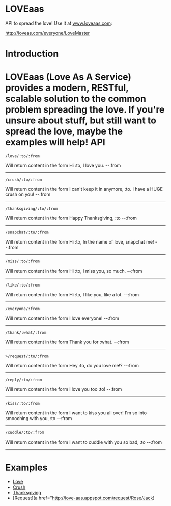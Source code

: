 LOVEaas
=======

API to spread the love! Use it at www.loveaas.com:

http://loveas.com/everyone/LoveMaster

Introduction
============
LOVEaas (Love As A Service) provides a modern, RESTful, scalable solution to the common problem spreading the love.
 If you're unsure about stuff, but still want to spread the love, maybe the examples will help!
API
===
```
/love/:to/:from
```
Will return content in the form Hi :to, I love you. --:from

---
```
/crush/:to/:from
```
Will return content in the form I can't keep it in anymore, :to. I have a HUGE crush on you! --:from

---
```
/thanksgiving/:to/:from
```
Will return content in the form Happy Thanksgiving, :to --:from

---
```
/snapchat/:to/:from
```
Will return content in the form Hi :to, In the name of love, snapchat me! --:from

---
```
/miss/:to/:from
```
Will return content in the form Hi :to, I miss you, so much. --:from

---
```
/like/:to/:from
```
Will return content in the form Hi :to, I like you, like a lot. --:from

---
```
/everyone/:from
```
Will return content in the form I love everyone! --:from

---
```
/thank/:what/:from
```
Will return content in the form Thank you for :what. --:from

---
```
>/request/:to/:from
```
Will return content in the form Hey :to, do you love me!? --:from

---
```
/reply/:to/:from
```
Will return content in the form I love you too :to! --:from

---
```
/kiss/:to/:from
```
Will return content in the form I want to kiss you all over! I'm so into smooching with you, :to --:from

---
```
/cuddle/:to/:from
```
Will return content in the form I want to cuddle with you so bad, :to --:from

---

Examples
========
 - [Love](http://love-aas.appspot.com/love/santa/elf)
 - [Crush](http://love-aas.appspot.com/crush/Jennifer/Nick)
 - [Thanksgiving](http://love-aas.appspot.com/thanksgiving/America/Europe)
 - [Request](a href="http://love-aas.appspot.com/request/Rose/Jack)
